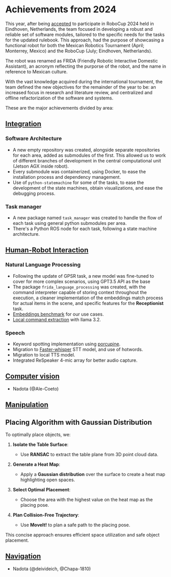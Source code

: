 # Achievements from 2024

This year, after being [accepted](https://athome.robocup.org/2024-qualified-teams/) to participate in RoboCup 2024 held in Eindhoven, Netherlands, the team focused in developing a robust and reliable set of software modules, tailored to the specific needs for the tasks for the updated rulebook. This approach, had the purpose of showcasing a functional robot for both the Mexican Robotics Tournament (April; Monterrey, Mexico) and the RoboCup (July; Eindhoven, Netherlands).

The robot was renamed as FRIDA (Friendly Robotic Interactive Domestic Assistant), an acronym reflecting the purporse of the robot, and the name in reference to Mexican culture.

With the vast knowledge acquired during the international tournament, the team defined the new objectives for the remainder of the year to be: an increased focus in research and literature review, and centralized and offline refactorization of the software and systems.

These are the major achievements divided by area:

## [Integration](Integration/index.md)

### Software Architecture

- A new empty repository was created, alongside separate repositories for each area, added as submodules of the first. This allowed us to work of different branches of development in the central computational unit (Jetson AGX inside robot).
- Every submodule was containerized, using Docker, to ease the installation process and dependency management.
- Use of `python-statemachine` for some of the tasks, to ease the development of the state machines, obtain visualizations, and ease the debugging process.

### Task manager

- A new package named `task_manager` was created to handle the flow of each task using general python submodules per area.
- There's a Python ROS node for each task, following a state machine architecture.

## [Human-Robot Interaction](./Human-Robot%20Interaction/index.md)

### Natural Language Processing

- Following the update of GPSR task, a new model was fine-tuned to cover for more complex scenarios, using GPT3.5 API as the base
- The package `frida_language_processing` was created, with the command interpreter capable of storing context throughout the execution, a cleaner implementation of the embeddings match process for actual items in the scene, and specific features for the **Receptionist** task.
- [Embeddings benchmark](./Human-Robot%20Interaction/Areas/embeddings.md) for our use cases.
- [Local command extraction](./Human-Robot%20Interaction/Areas/LCE.md) with llama 3.2.

### Speech

- Keyword spotting implementation using [porcupine](Human-Robot%20Interaction/Areas/KWS.md).
- Migration to [Faster-whisper](./Human-Robot%20Interaction/Areas/STT.md) STT model, and use of hotwords.
- Migration to local TTS model.
- Integrated ReSpeaker 4-mic array for better audio capture.

## [Computer vision](./Computer%20Vision/index.md)

- Nadota (@Ale-Coeto)

## [Manipulation](Manipulation/index.md)

## Placing Algorithm with Gaussian Distribution

To optimally place objects, we:

1. **Isolate the Table Surface**:

   - Use **RANSAC** to extract the table plane from 3D point cloud data.

2. **Generate a Heat Map**:

   - Apply a **Gaussian distribution** over the surface to create a heat map highlighting open spaces.

3. **Select Optimal Placement**:

   - Choose the area with the highest value on the heat map as the placing pose.

4. **Plan Collision-Free Trajectory**:
   - Use **MoveIt!** to plan a safe path to the placing pose.

This concise approach ensures efficient space utilization and safe object placement.

## [Navigation](Navigation/index.md)

- Nadota (@deivideich, @Chapa-1810)
